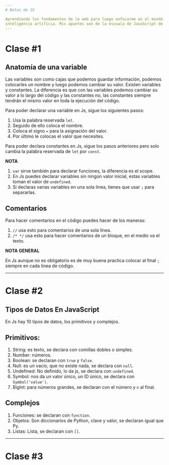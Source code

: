 ```yaml
---
# Notas de JS

Aprendiendo los fundamentos de la web para luego enfocarme en el mundo de la 
inteligencia artificia. Mis apuntes son de la escuala de JavaScript de Platzi
---
```


# Clase #1
## Anatomía de una variable

Las variables son como cajas que podemos guardar información, podemos colocarles
un nombre y luego podemos cambiar su valor. Existen variables y constantes. La 
diferencia es que con las variables podemos cambiar su valor a lo largo del código
y las constantes no, las constantes siempre tendrán el mismo valor en toda la 
ejecución del código.

Para poder declarar una variable en Js, sigue los siguientes pasos:

1. Usa la palabra reservada `let`. 
2. Seguido de ello coloca el nombre.
3. Coloca el signo `=` para la asignación del valor. 
4. Por último le colocas el valor que necesites.

Para poder declara constantes en Js, sigue los pasos anteriores pero solo 
cambia la palabra reservada de `let` por `const`.

**NOTA**

1. `var` sirve también para declarar funciones, la diferencia es el scope. 
2. En Js puedes declarar variables sin ningún valor inicial, estas variables
toman el valor de `undefined`.
3. Si declaras varias variables en una sola linea, tienes que usar `;` para
separarlas. 

## Comentarios

Para hacer comentarios en el código puedes hacer de los maneras:

1. `//` usa esto para comentarios de una sola línea. 
2. `/* */` usa esto para hacer comentarios de un bloque, en el medio va el texto.

**NOTA GENERAL**

En Js aunque no es obligatorio es de muy buena practica colocar al final `;`
siempre en cada linea de código. 

---

# Clase #2 
## Tipos de Datos En JavaScript

En Js hay 10 tipos de datos, los primitivos y complejos.

## Primitivos:

1. String: es texto, se declara con comillas dobles o simples.
2. Number: números. 
3. Boolean: se declaran con `true` y `false`.
4. Null: es un vacío, que no existe nada, se declara con `null`.
5. Undefined: No definido, lo da js, se declara con `undefined`.
6. Symbol: nos da un valor único, un ID único, se declara con `Symbol('value')`.
7. BigInt: para números grandes, se declaran con el número y `n` al final. 

## Complejos

1. Funciones: se declaran con `function`.
2. Objetos: Son diccionarios de Python, clave y valor, se declaran igual que Py.
3. Listas: Lista, se declaran con `[]`.

---
# Clase #3